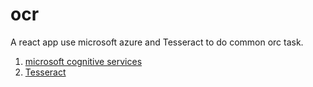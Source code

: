 # ocr
A react app use microsoft azure and Tesseract to do common orc task.

1. [microsoft cognitive services](https://azure.microsoft.com/zh-cn/services/cognitive-services/#api)
2. [Tesseract](https://tesseract.projectnaptha.com/)
